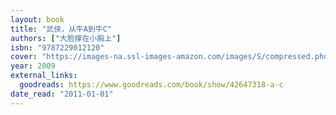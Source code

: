 ```yaml
---
layout: book
title: "武侠，从牛A到牛C"
authors: ["大脸撑在小胸上"]
isbn: "9787229012120"
cover: "https://images-na.ssl-images-amazon.com/images/S/compressed.photo.goodreads.com/books/1541524050i/42647318.jpg"
year: 2009
external_links:
  goodreads: https://www.goodreads.com/book/show/42647318-a-c
date_read: "2011-01-01"
---
```

